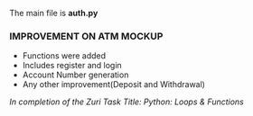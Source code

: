 
The main file is **auth.py**

### IMPROVEMENT ON ATM MOCKUP
- Functions were added
- Includes register and login
- Account Number generation
- Any other improvement(Deposit and Withdrawal)

*In completion of the Zuri Task Title: Python: Loops & Functions*
